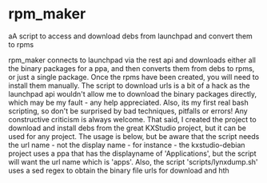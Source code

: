# rpm_maker
aA script to access and download debs from launchpad and convert them to rpms

rpm_maker connects to launchpad via the rest api and downloads either all the binary packages for a ppa, and then converts them from debs to rpms, or just a single package.
Once the rpms have been created, you will need to install them manually.
The script to download urls is a bit of a hack as the launchpad api wouldn't allow me to download the binary packages directly, which may be my fault - any help appreciated.
Also, its my first real bash scripting, so don't be surprised by bad techniques, pitfalls or errors!  Any constructive criticism is always welcome.
That said, I created the project to download and install debs from the great KXStudio project, but it can be used for any project.
The usage is below, but be aware that the script needs the url name - not the display name - 
for instance - the kxstudio-debian project uses a ppa that has the displayname of 'Applications', but the script will want the url name which is 'apps'.
Also, the script  'scripts/lynxdump.sh' uses a sed regex to obtain the binary file urls for download and hth
<!--stackedit_data:
eyJoaXN0b3J5IjpbMTkxNTUwMDAwOV19
-->